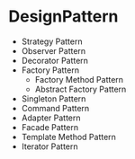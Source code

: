 # DesignPattern
- Strategy Pattern
- Observer Pattern
- Decorator Pattern
- Factory Pattern
  - Factory Method Pattern
  - Abstract Factory Pattern
- Singleton Pattern
- Command Pattern
- Adapter Pattern
- Facade Pattern
- Template Method Pattern
- Iterator Pattern
